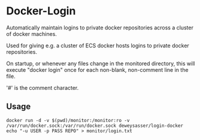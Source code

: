 Docker-Login
============

Automatically maintain logins to private docker repositories across a
cluster of docker machines.

Used for giving e.g. a cluster of ECS docker hosts logins to private
docker repositories.

On startup, or whenever any files change in the monitored directory,
this will execute "docker login" once for each non-blank, non-comment
line in the file.

'#' is the comment character.

Usage
-----

    docker run -d -v $(pwd)/monitor:/monitor:ro -v /var/run/docker.sock:/var/run/docker.sock deweysasser/login-docker
    echo "-u USER -p PASS REPO" > monitor/login.txt





